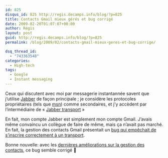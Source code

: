 ```yaml
---
id: 825
disqus_id: 825 http://regis.decamps.info/blog/?p=825
title: Contacts Gmail mieux gérés et bug corrigé
date: 2009-02-20T01:07:07+00:00
author: Régis
layout: post
guid: http://regis.decamps.info/blog/?p=825
permalink: /blog/2009/02/contacts-gmail-mieux-geres-et-bug-corrige/

dsq_thread_id:
  - "743363548"
categories:
  - High-tech
tags:
  - Google
  - Instant messaging
---
```

Ceux qui discutent avec moi par messagerie instantannée savent que j’utilise [Jabber](http://www.jabber.org/) de façon principale ; je considère les protocoles propriétaires (tels que [msn](http://fr.wikipedia.org/wiki/Windows_Live_Messenger)) comme secondaires, et j’y accèdent par l’intermédiaire de « [Jabber transport](http://fr.wikipedia.org/wiki/Jabber#Transports) »

En fait, mon compte Jabber est simplement mon compte Gmail. J’avais même convaincu un collègue de faire de même, mais ça n’avait pas marché. En fait, la gestion des contacts Gmail présentait un [bug qui empêchait de s’inscrire correctement à un transport](http://www.google.com/support/forum/p/Talk/thread?tid=28ea57ad8c3ad591&hl=en).

Bonne nouvelle: avec les [dernières améliorations sur la gestion des contacts](http://gmailblog.blogspot.com/2009/02/four-changes-to-gmail-contacts.html), ce bug semble corrigé 🙂
